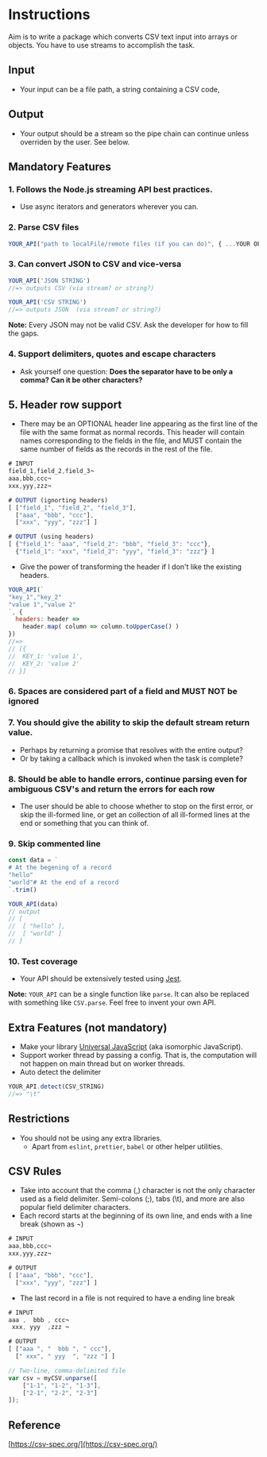 # Instructions 

Aim is to write a package which converts CSV text input into arrays or objects. You have to use streams to accomplish the task.

## Input
- Your input can be a file path, a string containing a CSV code, 

## Output
- Your output should be a stream so the pipe chain can continue unless overriden by the user. See below.

## Mandatory Features

### 1. Follows the Node.js streaming API best practices.
  - Use async iterators and generators wherever you can.

### 2. Parse CSV files

```js
YOUR_API("path to localFile/remote files (if you can do)", { ...YOUR OPTIONS });
```
### 3. Can convert JSON to CSV and vice-versa
```js
YOUR_API('JSON STRING') 
//=> outputs CSV (via stream? or string?)

YOUR_API('CSV STRING')
//=> outputs JSON  (via stream? or string?)
```

**Note:** Every JSON may not be valid CSV. Ask the developer for how to fill the gaps.

### 4. Support delimiters, quotes and escape characters
- Ask yourself one question: **Does the separator have to be only a comma? Can it be other characters?**


## 5. Header row support
- There may be an OPTIONAL header line appearing as the first line of the file with the same format as normal records. This header will contain names corresponding to the fields in the file, and MUST contain the same number of fields as the records in the rest of the file.

```js
# INPUT
field_1,field_2,field_3¬
aaa,bbb,ccc¬
xxx,yyy,zzz¬

# OUTPUT (ignorting headers)
[ ["field_1", "field_2", "field_3"],
  ["aaa", "bbb", "ccc"],
  ["xxx", "yyy", "zzz"] ]

# OUTPUT (using headers)
[ {"field_1": "aaa", "field_2": "bbb", "field_3": "ccc"},
  {"field_1": "xxx", "field_2": "yyy", "field_3": "zzz"} ]
```

- Give the power of transforming the header if I don't like the existing headers.
```js
YOUR_API(`
"key_1","key_2"
"value 1","value 2"
`, {
  headers: header =>
    header.map( column => column.toUpperCase() )
})
//=>
// [{
//	KEY_1: 'value 1',
//	KEY_2: 'value 2'
// }]
```

### 6. Spaces are considered part of a field and MUST NOT be ignored


### 7. You should give the ability to skip the default stream return value.
- Perhaps by returning a promise that resolves with the entire output?
- Or by taking a callback which is invoked when the task is complete?

### 8. Should be able to handle errors, continue parsing even for ambiguous CSV's and return the errors for each row
- The user should be able to choose whether to stop on the first error, or skip the ill-formed line, or get an collection of all ill-formed lines at the end or something that you can think of.

### 9. Skip commented line
```js
const data = `
# At the begening of a record
"hello"
"world"# At the end of a record
`.trim()

YOUR_API(data)
// output
// [
//  [ "hello" ],
//  [ "world" ]
// ]
```

### 10. Test coverage
- Your API should be extensively tested using [Jest](https://jestjs.io/).

**Note:** `YOUR_API` can be a single function like `parse`. It can also be replaced with something like `CSV.parse`. Feel free to invent your own API.

## Extra Features (not mandatory)
- Make your library [Universal JavaScript](https://en.wikipedia.org/wiki/Isomorphic_JavaScript) (aka isomorphic JavaScript).
- Support worker thread by passing a config. That is, the computation will not happen on main thread but on worker threads.
- Auto detect the delimiter
```js
YOUR_API.detect(CSV_STRING)
//=> "\t"
```

## Restrictions
- You should not be using any extra libraries.
	- Apart from `eslint`, `prettier`, `babel` or other helper utilities.

## CSV Rules

- Take into account that the comma (,) character is not the only character used as a field delimiter. Semi-colons (;), tabs (\t), and more are also popular field delimiter characters.
- Each record starts at the beginning of its own line, and ends with a line break (shown as ¬)

```jsx
# INPUT
aaa,bbb,ccc¬
xxx,yyy,zzz¬

# OUTPUT
[ ["aaa", "bbb", "ccc"],
  ["xxx", "yyy", "zzz"] ]
```

- The last record in a file is not required to have a ending line break

```jsx
# INPUT
aaa ,  bbb , ccc¬
 xxx, yyy  ,zzz ¬

# OUTPUT
[ ["aaa ", "  bbb ", " ccc"],
  [" xxx", " yyy  ", "zzz "] ]
```

```jsx
// Two-line, comma-delimited file
var csv = myCSV.unparse([
	["1-1", "1-2", "1-3"],
	["2-1", "2-2", "2-3"]
]);
```

## Reference

[https://csv-spec.org/](https://csv-spec.org/)